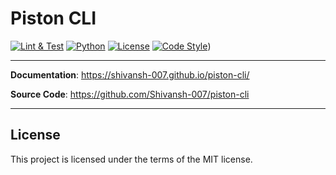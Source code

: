 # Piston CLI

[![Lint & Test](https://img.shields.io/github/workflow/status/Shivansh-007/piston-cli/Lint%20&%20Test/main?label=Lint&logo=github&style=flat)](https://github.com/discord-modmail/modmail/actions/workflows/linting.yml "Lint")
[![Python](https://img.shields.io/static/v1?label=Python&message=3.9&color=blue&logo=Python&style=flat)](https://www.python.org/downloads/ "Python 3.8 | 3.9")
[![License](https://img.shields.io/github/license/discord-modmail/modmail?style=flat&label=License)](./LICENSE "License file")
[![Code Style](https://img.shields.io/static/v1?label=Code%20Style&message=black&color=000000&style=flat)](https://github.com/psf/black "The uncompromising python formatter"))
______________________________________________________________________

**Documentation**: <a href="https://shivansh-007.github.io/piston-cli/" target="_blank">https://shivansh-007.github.io/piston-cli/</a>

**Source Code**: <a href="https://github.com/Shivansh-007/piston-cli" target="_blank">https://github.com/Shivansh-007/piston-cli</a>

______________________________________________________________________

## License

This project is licensed under the terms of the MIT license.
